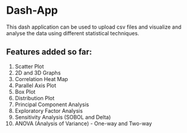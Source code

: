 # Dash-App
This dash application can be used to upload csv files and visualize and analyse the data using different statistical techniques.  

## Features added so far:

1. Scatter Plot
2. 2D and 3D Graphs
3. Correlation Heat Map
4. Parallel Axis Plot
5. Box Plot
6. Distribution Plot
7. Principal Component Analysis
8. Exploratory Factor Analysis
9. Sensitivity Analysis (SOBOL and Delta)
10. ANOVA (Analysis of Variance) - One-way and Two-way

